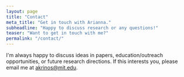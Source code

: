 ```yaml
---
layout: page
title: "Contact"
meta_title: "Get in touch with Arianna."
subheadline: "Happy to discuss research or any questions!"
teaser: "Want to get in touch with me?"
permalink: "/contact/"
---
```


I'm always happy to discuss ideas in papers, education/outreach opportunities, or future research directions. If this interests you, please email me at akrinos@mit.edu.
